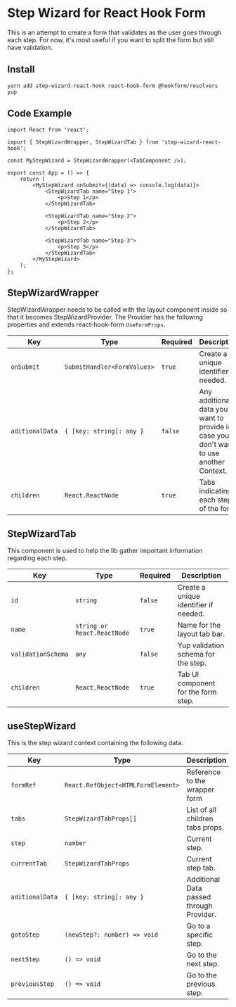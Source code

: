 # Step Wizard for React Hook Form

This is an attempt to create a form that validates as the user goes through each step. For now, it's most useful if you want to split the form but still have validation.

## Install

```
yarn add step-wizard-react-hook react-hook-form @hookform/resolvers yup
```

## Code Example

```tsx
import React from 'react';

import { StepWizardWrapper, StepWizardTab } from 'step-wizard-react-hook';

const MyStepWizard = StepWizardWrapper(<TabComponent />);

export const App = () => {
    return (
        <MyStepWizard onSubmit={(data) => console.log(data)}>
            <StepWizardTab name="Step 1">
                <p>Step 1</p>
            </StepWizardTab>

            <StepWizardTab name="Step 2">
                <p>Step 2</p>
            </StepWizardTab>

            <StepWizardTab name="Step 3">
                <p>Step 3</p>
            </StepWizardTab>
        </MyStepWizard>
    );
};
```

## StepWizardWrapper

StepWizardWrapper needs to be called with the layout component inside so that it becomes StepWizardProvider. The Provider has the following properties and extends react-hook-form `UseFormProps`.

| Key             | Type                        | Required | Description                                                                            |
| --------------- | --------------------------- | -------- | -------------------------------------------------------------------------------------- |
| `onSubmit`      | `SubmitHandler<FormValues>` | `true`   | Create a unique identifier if needed.                                                  |
| `aditionalData` | `{ [key: string]: any }`    | `false`  | Any additional data you want to provide in case you don't want to use another Context. |
| `children`      | `React.ReactNode`           | `true`   | Tabs indicating each step of the form.                                                 |

## StepWizardTab

This component is used to help the lib gather important information regarding each step.

| Key                | Type                        | Required | Description                           |
| ------------------ | --------------------------- | -------- | ------------------------------------- |
| `id`               | `string`                    | `false`  | Create a unique identifier if needed. |
| `name`             | `string or React.ReactNode` | `true`   | Name for the layout tab bar.          |
| `validationSchema` | `any`                       | `false`  | Yup validation schema for the step.   |
| `children`         | `React.ReactNode`           | `true`   | Tab UI component for the form step.   |

## useStepWizard

This is the step wizard context containing the following data.

| Key             | Type                               | Description                              |
| --------------- | ---------------------------------- | ---------------------------------------- |
| `formRef`       | `React.RefObject<HTMLFormElement>` | Reference to the wrapper form            |
| `tabs`          | `StepWizardTabProps[]`             | List of all children tabs props.         |
| `step`          | `number`                           | Current step.                            |
| `currentTab`    | `StepWizardTabProps`               | Current step tab.                        |
| `aditionalData` | `{ [key: string]: any }`           | Additional Data passed through Provider. |
| `gotoStep`      | `(newStep?: number) => void`       | Go to a specific step.                   |
| `nextStep`      | `() => void`                       | Go to the next step.                     |
| `previousStep`  | `() => void`                       | Go to the previous step.                 |
